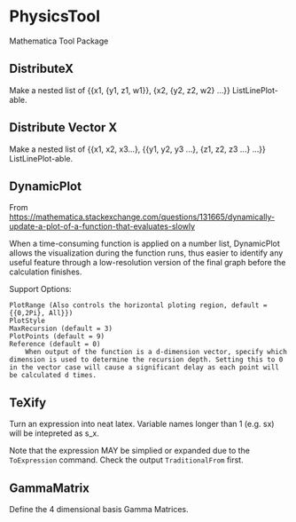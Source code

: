 # PhysicsTool
Mathematica Tool Package

## DistributeX
Make a nested list of {{x1, {y1, z1, w1}}, {x2, {y2, z2, w2} ...}} ListLinePlot-able.

## Distribute Vector X
Make a nested list of {{x1, x2, x3...}, {{y1, y2, y3 ...}, {z1, z2, z3 ...} ...}} ListLinePlot-able.

## DynamicPlot
From https://mathematica.stackexchange.com/questions/131665/dynamically-update-a-plot-of-a-function-that-evaluates-slowly

When a time-consuming function is applied on a number list, DynamicPlot allows the visualization during the function runs, thus easier to identify any useful feature through a low-resolution version of the final graph before the calculation finishes.

Support Options:

    PlotRange (Also controls the horizontal ploting region, default = {{0,2Pi}, All}})
    PlotStyle
    MaxRecursion (default = 3)
    PlotPoints (default = 9)
    Reference (default = 0)
        When output of the function is a d-dimension vector, specify which dimension is used to determine the recursion depth. Setting this to 0 in the vector case will cause a significant delay as each point will be calculated d times.

## TeXify
Turn an expression into neat latex. Variable names longer than 1 (e.g. sx) will be intepreted as s_x.

Note that the expression MAY be simplied or expanded due to the `ToExpression` command. Check the output `TraditionalFrom` first.

## GammaMatrix
Define the 4 dimensional basis Gamma Matrices.
